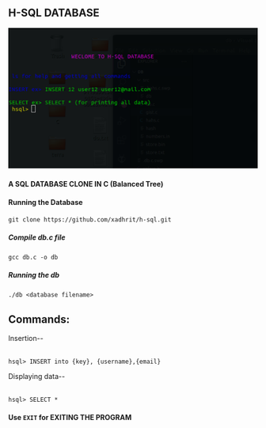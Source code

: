 ## H-SQL DATABASE

<p align="center" >
<img src="./src/ss.png" />
</p>

#### A SQL DATABASE CLONE IN C (Balanced Tree)


#### Running the Database



```
git clone https://github.com/xadhrit/h-sql.git   

```
##### Compile db.c file

```
gcc db.c -o db

```

##### Running the db

```
./db <database filename>

```



## Commands:


Insertion--
```

hsql> INSERT into {key}, {username},{email}

```

Displaying data--

```

hsql> SELECT *

```

#### Use `EXIT` for EXITING THE PROGRAM


 
